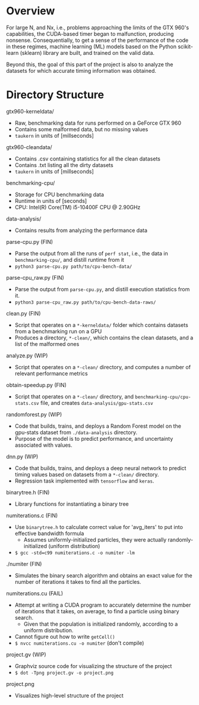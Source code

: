 # Overview
For large N, and Nx, i.e., problems approaching the limits of the GTX 960's capabilities, the CUDA-based timer began to malfunction, producing nonsense. Consequentially, to get a sense of the performance of the code in these regimes, machine learning (ML) models based on the Python scikit-learn (sklearn) library are built, and trained on the valid data.

Beyond this, the goal of this part of the project is also to analyze the datasets for which accurate timing information was obtained.  

# Directory Structure
gtx960-kerneldata/
- Raw, benchmarking data for runs performed on a GeForce GTX 960
- Contains some malformed data, but no missing values
- `taukern` in units of [millseconds]

gtx960-cleandata/
- Contains .csv containing statistics for all the clean datasets
- Contains .txt listing all the dirty datasets
- `taukern` in units of [millseconds]

benchmarking-cpu/
- Storage for CPU benchmarking data
- Runtime in units of [seconds]
- CPU: Intel(R) Core(TM) i5-10400F CPU @ 2.90GHz

data-analysis/
- Contains results from analyzing the performance data

parse-cpu.py (FIN)
- Parse the output from all the runs of `perf stat`, i.e., the data in `benchmarking-cpu/`, and distill runtime from it  
- `python3 parse-cpu.py path/to/cpu-bench-data/`

parse-cpu_raw.py (FIN)
- Parse the output from `parse-cpu.py`, and distill execution statistics from it. 
- `python3 parse-cpu_raw.py path/to/cpu-bench-data-raws/`

clean.py (FIN)
- Script that operates on a `*-kerneldata/` folder which contains datasets from a benchmarking run on a GPU
- Produces a directory, `*-clean/`, which contains the clean datasets, and a list of the malformed ones

analyze.py (WIP)
- Script that operates on a `*-clean/` directory, and computes a number of relevant performance metrics

obtain-speedup.py (FIN)
- Script that operates on a `*-clean/` directory, and `benchmarking-cpu/cpu-stats.csv` file, and creates `data-analysis/gpu-stats.csv`

randomforest.py (WIP)
- Code that builds, trains, and deploys a Random Forest model on the gpu-stats dataset from `./data-analysis` directory.
- Purpose of the model is to predict performance, and uncertainty associated with values. 

dnn.py (WIP)
- Code that builds, trains, and deploys a deep neural network to predict timing values based on datasets from a `*-clean/` directory.
- Regression task implemented with `tensorflow` and `keras`.

binarytree.h (FIN)
- Library functions for instantiating a binary tree

numiterations.c (FIN)
- Use `binarytree.h` to calculate correct value for 'avg_iters' to put into effective bandwidth formula
    - Assumes uniformly-initialized particles, they were actually randomly-initialized (uniform distribution)
- `$ gcc -std=c99 numiterations.c -o numiter -lm`

./numiter (FIN)
- Simulates the binary search algorithm and obtains an exact value for the number of iterations it takes to find all the particles. 

numiterations.cu (FAIL)
- Attempt at writing a CUDA program to accurately determine the number of iterations that it takes, on average, to find a particle using binary search.
    - Given that the population is initialized randomly, according to a uniform distribution.
- Cannot figure out how to write `getCell()`
- `$ nvcc numiterations.cu -o numiter` (don't compile)

project.gv (WIP)
- Graphviz source code for visualizing the structure of the project
- `$ dot -Tpng project.gv -o project.png`

project.png
- Visualizes high-level structure of the project
